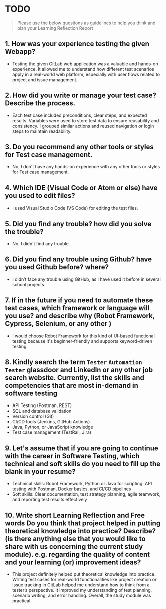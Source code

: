 
# TODO

> Please use the below questions as guidelines to help you think and plan your Learning Reflection Report

## 1. How was your experience testing the given Webapp?
- Testing the given GitLab web application was a valuable and hands-on experience. It allowed me to understand how different test scenarios apply in a real-world web platform, especially with user flows related to project and issue management.
     

## 2. How did you write or manage your test case? Describe the process.
- Each test case included preconditions, clear steps, and expected results. Variables were used to store test data to ensure reusability and consistency. I grouped similar actions and reused navigation or login steps to maintain readability.
    

## 3. Do you recommend any other tools or styles for Test case management. 
 - No, I don't have any hands-on experience with any other tools or styles for Test case management.    


## 4. Which IDE (Visual Code or Atom or else) have you used to edit files?
- I used Visual Studio Code (VS Code) for editing the test files. 

     
## 5. Did you find any trouble? how did you solve the trouble?
- No, I didn't find any trouble.


## 6. Did you find any trouble using Github? have you used Github before? where?
- I didn’t face any trouble using GitHub, as I have used it before in several school projects.
 

## 7. If in the future if you need to automate these test cases, which framework or language will you use? and describe why (Robot Framework, Cypress, Selenium, or any other )
- I would choose Robot Framework for this kind of UI-based functional testing because it's beginner-friendly and supports keyword-driven testing.


## 8. Kindly search the term `Tester` `Automation Tester` glassdoor and LinkedIn or any other job search website. Currently, list the skills and competencies that are most in-demand in software testing
- API Testing (Postman, REST)
- SQL and database validation
- Version control (Git)
- CI/CD tools (Jenkins, GitHub Actions)
- Java, Python, or JavaScript knowledge
- Test case management (TestRail, Jira)


## 9. **Let's assume** that if you are going to continue with the career in Software Testing, which technical and soft skills do you need to fill up the blank in your resume?
- Technical skills: Robot Framework, Python or Java for scripting, API testing with Postman, Docker basics, and CI/CD pipelines
- Soft skills: Clear documentation, test strategy planning, agile teamwork, and reporting test results effectively


## 10. Write short Learning Reflection and  Free words Do you think that project helped in putting theoretical knowledge into practice? Describe? (is there anything else that you would like to share with us concerning the current study module). e.g. regarding the quality of content and your learning (or) improvement ideas? 
- This project definitely helped put theoretical knowledge into practice. Writing test cases for real-world functionalities like project creation or issue tracking in GitLab helped me understand how to think from a tester’s perspective. It improved my understanding of test planning, scenario writing, and error handling. Overall, the study module was practical.




 






